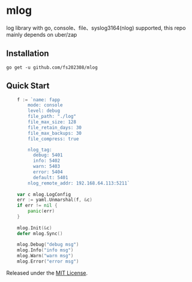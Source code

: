 # mlog

log library with go, console、file、syslog3164(nlog) supported, this repo mainly depends on uber/zap

## Installation

`go get -u github.com/fs202308/mlog`

## Quick Start

```go
    f := `name: fapp
        mode: console
        level: debug
        file_path: "./log"
        file_max_size: 128
        file_retain_days: 30
        file_max_backups: 30
        file_compress: true

        nlog_tag:
          debug: 5401
          info: 5402
          warn: 5403
          error: 5404
          default: 5401
        nlog_remote_addr: 192.168.64.113:5211`
        
    var c mlog.LogConfig
    err := yaml.Unmarshal(f, &c)
    if err != nil {
        panic(err)
    }
    
    mlog.Init(&c)
    defer mlog.Sync()
    
    mlog.Debug("debug msg")
    mlog.Info("info msg")
    mlog.Warn("warn msg")
    mlog.Error("error msg")
```

Released under the [MIT License](LICENSE.txt).
